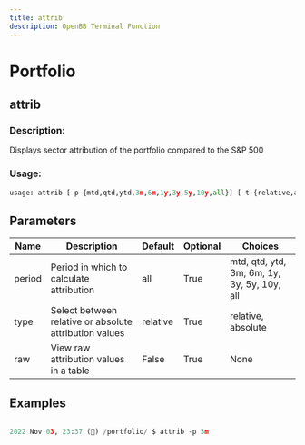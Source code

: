 ```yaml
---
title: attrib
description: OpenBB Terminal Function
---
```


# Portfolio

## attrib

### Description: 

Displays sector attribution of the portfolio compared to the S&P 500

### Usage: 
```python
usage: attrib [-p {mtd,qtd,ytd,3m,6m,1y,3y,5y,10y,all}] [-t {relative,absolute}] [--raw [RAW]]
```

## Parameters

| Name | Description | Default | Optional | Choices |
| ---- | ----------- | ------- | -------- | ------- |
| period | Period in which to calculate attribution | all | True | mtd, qtd, ytd, 3m, 6m, 1y, 3y, 5y, 10y, all |
| type | Select between relative or absolute attribution values | relative | True | relative, absolute |
| raw | View raw attribution values in a table | False | True | None |


## Examples

```python

2022 Nov 03, 23:37 (🦋) /portfolio/ $ attrib -p 3m

```

